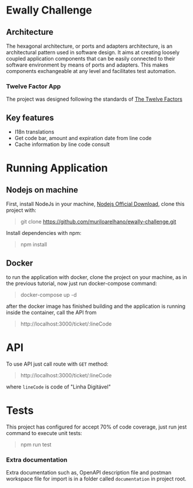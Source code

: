 # Ewally Challenge

## Architecture

The hexagonal architecture, or ports and adapters architecture, is an architectural pattern used in software design.
It aims at creating loosely coupled application components that can be easily connected to their software environment by means of ports and adapters.
This makes components exchangeable at any level and facilitates test automation.

### Twelve Factor App

The project was designed following the standards of [The Twelve Factors](https://12factor.net/)

## Key features

- I18n translations
- Get code bar, amount and expiration date from line code
- Cache information by line code consult

# Running Application

## Nodejs on machine

First, install NodeJs in your machine, [Nodejs Official Download](https://nodejs.org/en/download/), clone this project with:

> git clone https://github.com/muriloarelhano/ewally-challenge.git

Install dependencies with npm:

> npm install

## Docker

to run the application with docker, clone the project on your machine, as in the previous tutorial, now just run docker-compose command:

> docker-compose up -d

after the docker image has finished building and the application is running inside the container, call the API from

> http://localhost:3000/ticket/:lineCode

# API

To use API just call route with `GET` method:

> http://localhost:3000/ticket/:lineCode

where `lineCode` is code of "Linha Digitável"

# Tests

This project has configured for accept 70% of code coverage, just run jest command
to execute unit tests:

> npm run test

### Extra documentation

Extra documentation such as, OpenAPI description file and postman workspace file for import is in a folder called `documentation` in project root.
